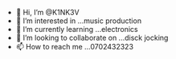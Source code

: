- 👋 Hi, I’m @K1NK3V
- 👀 I’m interested in ...music production
- 🌱 I’m currently learning ...electronics
- 💞️ I’m looking to collaborate on ...disck jocking
- 📫 How to reach me ...0702432323

<!---
K1NK3V/K1NK3V is a ✨ special ✨ repository because its `README.md` (this file) appears on your GitHub profile.
You can click the Preview link to take a look at your changes.
--->
